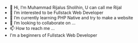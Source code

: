 - 👋 Hi, I’m Muhammad Rijalus Sholihin, U can call me Rijal
- 👀 I’m interested to be Fullstack Web Developer
- 🌱 I’m currently learning PHP Native and try to make a website
- 💞️ I’m looking to collaborate on ...
- 📫 How to reach me ...
- I'm a beginners of Fullstack Web Developer

<!---
MuhammadRijalus/MuhammadRijalus is a ✨ special ✨ repository because its `README.md` (this file) appears on your GitHub profile.
You can click the Preview link to take a look at your changes.
--->

